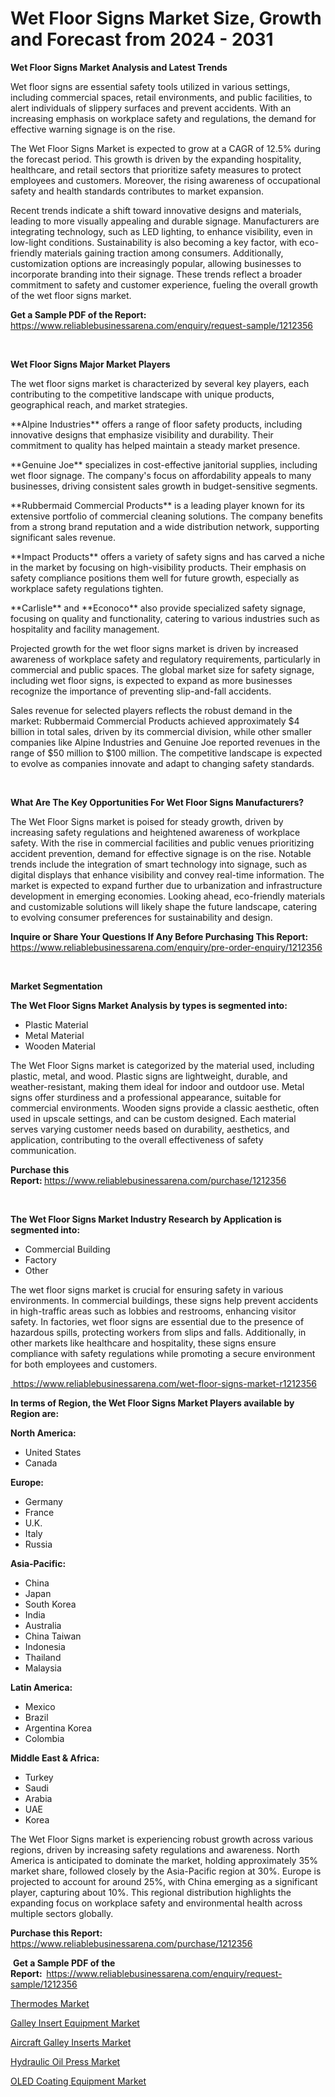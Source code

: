 <p><h1>Wet Floor Signs Market Size, Growth and Forecast from 2024 - 2031</h1></p><p><strong>Wet Floor Signs Market Analysis and Latest Trends</strong></p>
<p><p>Wet floor signs are essential safety tools utilized in various settings, including commercial spaces, retail environments, and public facilities, to alert individuals of slippery surfaces and prevent accidents. With an increasing emphasis on workplace safety and regulations, the demand for effective warning signage is on the rise.</p><p>The Wet Floor Signs Market is expected to grow at a CAGR of 12.5% during the forecast period. This growth is driven by the expanding hospitality, healthcare, and retail sectors that prioritize safety measures to protect employees and customers. Moreover, the rising awareness of occupational safety and health standards contributes to market expansion.</p><p>Recent trends indicate a shift toward innovative designs and materials, leading to more visually appealing and durable signage. Manufacturers are integrating technology, such as LED lighting, to enhance visibility, even in low-light conditions. Sustainability is also becoming a key factor, with eco-friendly materials gaining traction among consumers. Additionally, customization options are increasingly popular, allowing businesses to incorporate branding into their signage. These trends reflect a broader commitment to safety and customer experience, fueling the overall growth of the wet floor signs market.</p></p>
<p><strong>Get a Sample PDF of the Report:&nbsp;</strong> <a href="https://www.reliablebusinessarena.com/enquiry/request-sample/1212356?utm_campaign=1290&utm_medium=2&utm_source=Github&utm_content=ia&utm_term=06102024&utm_id=wet-floor-signs">https://www.reliablebusinessarena.com/enquiry/request-sample/1212356</a></p>
<p>&nbsp;</p>
<p><strong>Wet Floor Signs Major Market Players</strong></p>
<p><p>The wet floor signs market is characterized by several key players, each contributing to the competitive landscape with unique products, geographical reach, and market strategies.</p><p>**Alpine Industries** offers a range of floor safety products, including innovative designs that emphasize visibility and durability. Their commitment to quality has helped maintain a steady market presence. </p><p>**Genuine Joe** specializes in cost-effective janitorial supplies, including wet floor signage. The company's focus on affordability appeals to many businesses, driving consistent sales growth in budget-sensitive segments.</p><p>**Rubbermaid Commercial Products** is a leading player known for its extensive portfolio of commercial cleaning solutions. The company benefits from a strong brand reputation and a wide distribution network, supporting significant sales revenue.</p><p>**Impact Products** offers a variety of safety signs and has carved a niche in the market by focusing on high-visibility products. Their emphasis on safety compliance positions them well for future growth, especially as workplace safety regulations tighten.</p><p>**Carlisle** and **Econoco** also provide specialized safety signage, focusing on quality and functionality, catering to various industries such as hospitality and facility management.</p><p>Projected growth for the wet floor signs market is driven by increased awareness of workplace safety and regulatory requirements, particularly in commercial and public spaces. The global market size for safety signage, including wet floor signs, is expected to expand as more businesses recognize the importance of preventing slip-and-fall accidents.</p><p>Sales revenue for selected players reflects the robust demand in the market: Rubbermaid Commercial Products achieved approximately $4 billion in total sales, driven by its commercial division, while other smaller companies like Alpine Industries and Genuine Joe reported revenues in the range of $50 million to $100 million. The competitive landscape is expected to evolve as companies innovate and adapt to changing safety standards.</p></p>
<p>&nbsp;</p>
<p><strong>What Are The Key Opportunities For Wet Floor Signs Manufacturers?</strong></p>
<p><p>The Wet Floor Signs market is poised for steady growth, driven by increasing safety regulations and heightened awareness of workplace safety. With the rise in commercial facilities and public venues prioritizing accident prevention, demand for effective signage is on the rise. Notable trends include the integration of smart technology into signage, such as digital displays that enhance visibility and convey real-time information. The market is expected to expand further due to urbanization and infrastructure development in emerging economies. Looking ahead, eco-friendly materials and customizable solutions will likely shape the future landscape, catering to evolving consumer preferences for sustainability and design.</p></p>
<p><strong>Inquire or Share Your Questions If Any Before Purchasing This Report:</strong> <a href="https://www.reliablebusinessarena.com/enquiry/pre-order-enquiry/1212356?utm_campaign=1290&utm_medium=2&utm_source=Github&utm_content=ia&utm_term=06102024&utm_id=wet-floor-signs">https://www.reliablebusinessarena.com/enquiry/pre-order-enquiry/1212356</a></p>
<p>&nbsp;</p>
<p><strong>Market Segmentation</strong></p>
<p><strong>The Wet Floor Signs Market Analysis by types is segmented into:</strong></p>
<p><ul><li>Plastic Material</li><li>Metal Material</li><li>Wooden Material</li></ul></p>
<p><p>The Wet Floor Signs market is categorized by the material used, including plastic, metal, and wood. Plastic signs are lightweight, durable, and weather-resistant, making them ideal for indoor and outdoor use. Metal signs offer sturdiness and a professional appearance, suitable for commercial environments. Wooden signs provide a classic aesthetic, often used in upscale settings, and can be custom designed. Each material serves varying customer needs based on durability, aesthetics, and application, contributing to the overall effectiveness of safety communication.</p></p>
<p><strong>Purchase this Report:&nbsp;</strong><a href="https://www.reliablebusinessarena.com/purchase/1212356?utm_campaign=1290&utm_medium=2&utm_source=Github&utm_content=ia&utm_term=06102024&utm_id=wet-floor-signs">https://www.reliablebusinessarena.com/purchase/1212356</a></p>
<p>&nbsp;</p>
<p><strong>The Wet Floor Signs Market Industry Research by Application is segmented into:</strong></p>
<p><ul><li>Commercial Building</li><li>Factory</li><li>Other</li></ul></p>
<p><p>The wet floor signs market is crucial for ensuring safety in various environments. In commercial buildings, these signs help prevent accidents in high-traffic areas such as lobbies and restrooms, enhancing visitor safety. In factories, wet floor signs are essential due to the presence of hazardous spills, protecting workers from slips and falls. Additionally, in other markets like healthcare and hospitality, these signs ensure compliance with safety regulations while promoting a secure environment for both employees and customers.</p></p>
<p><a href="https://www.reliablebusinessarena.com/wet-floor-signs-market-r1212356?utm_campaign=1290&utm_medium=2&utm_source=Github&utm_content=ia&utm_term=06102024&utm_id=wet-floor-signs">&nbsp;https://www.reliablebusinessarena.com/wet-floor-signs-market-r1212356</a></p>
<p><strong>In terms of Region, the Wet Floor Signs Market Players available by Region are:</strong></p>
<p>
    <p> <strong> North America: </strong>
        <ul>
            <li>United States</li>
            <li>Canada</li>
        </ul>
        </p> 
    <p> <strong> Europe: </strong>
        <ul>
            <li>Germany</li>
            <li>France</li>
            <li>U.K.</li>
            <li>Italy</li>
            <li>Russia</li>
        </ul>
        </p> 
    <p> <strong> Asia-Pacific: </strong>
        <ul>
            <li>China</li>
            <li>Japan</li>
            <li>South Korea</li>
            <li>India</li>
            <li>Australia</li>
            <li>China Taiwan</li>
            <li>Indonesia</li>
            <li>Thailand</li>
            <li>Malaysia</li>
        </ul>
        </p> 
    <p> <strong> Latin America: </strong>
        <ul>
            <li>Mexico</li>
            <li>Brazil</li>
            <li>Argentina Korea</li>
            <li>Colombia</li>
        </ul>
        </p> 
    <p> <strong> Middle East & Africa: </strong>
        <ul>
            <li>Turkey</li>
            <li>Saudi</li>
            <li>Arabia</li>
            <li>UAE</li>
            <li>Korea</li>
        </ul>
    </p>
    </p>
<p><p>The Wet Floor Signs market is experiencing robust growth across various regions, driven by increasing safety regulations and awareness. North America is anticipated to dominate the market, holding approximately 35% market share, followed closely by the Asia-Pacific region at 30%. Europe is projected to account for around 25%, with China emerging as a significant player, capturing about 10%. This regional distribution highlights the expanding focus on workplace safety and environmental health across multiple sectors globally.</p></p>
<p><strong>Purchase this Report: </strong><a href="https://www.reliablebusinessarena.com/purchase/1212356?utm_campaign=1290&utm_medium=2&utm_source=Github&utm_content=ia&utm_term=06102024&utm_id=wet-floor-signs">https://www.reliablebusinessarena.com/purchase/1212356</a></p>
<p>&nbsp;<strong>Get a Sample PDF of the Report:&nbsp;&nbsp;</strong><a href="https://www.reliablebusinessarena.com/enquiry/request-sample/1212356?utm_campaign=1290&utm_medium=2&utm_source=Github&utm_content=ia&utm_term=06102024&utm_id=wet-floor-signs">https://www.reliablebusinessarena.com/enquiry/request-sample/1212356</a></p>
<p><strong></strong></p>
<p><p><a href="https://www.linkedin.com/pulse/thermodes-market-trends-focusing-insight-forecast-analysis-jktkf?utm_campaign=1290&utm_medium=2&utm_source=Github&utm_content=ia&utm_term=06102024&utm_id=wet-floor-signs">Thermodes Market</a></p><p><a href="https://www.linkedin.com/pulse/galley-insert-equipment-market-indicators-size-regional-breakdown-rrvvf?utm_campaign=1290&utm_medium=2&utm_source=Github&utm_content=ia&utm_term=06102024&utm_id=wet-floor-signs">Galley Insert Equipment Market</a></p><p><a href="https://www.linkedin.com/pulse/aircraft-galley-inserts-ecosystem-mapping-innovation-value-msk6f?utm_campaign=1290&utm_medium=2&utm_source=Github&utm_content=ia&utm_term=06102024&utm_id=wet-floor-signs">Aircraft Galley Inserts Market</a></p><p><a href="https://www.linkedin.com/pulse/hydraulic-oil-press-market-industry-landscape-growth-trajectories-pkk5f?utm_campaign=1290&utm_medium=2&utm_source=Github&utm_content=ia&utm_term=06102024&utm_id=wet-floor-signs">Hydraulic Oil Press Market</a></p><p><a href="https://issuu.com/reportprime-2/docs/oled-coating-equipment-market-size-_58afa40d22c9db?utm_campaign=1290&utm_medium=2&utm_source=Github&utm_content=ia&utm_term=06102024&utm_id=wet-floor-signs">OLED Coating Equipment Market</a></p></p>